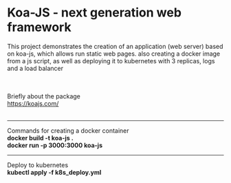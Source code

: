 <H1><b>Koa-JS - next generation web framework</H1></b>
This project demonstrates the creation of an application (web server) based on koa-js, which allows
run static web pages. also creating a docker image from a js script, as well as deploying it to kubernetes
with 3 replicas, logs and a load balancer<br><br><br>


Briefly about the package<br>
https://koajs.com/<br><br>
<hr>
Commands for creating a docker container<br>
<b>docker build -t koa-js .<br>
docker run -p 3000:3000 koa-js<br></b>
<hr>
Deploy to kubernetes<br>
<b>kubectl apply -f k8s_deploy.yml<br></b>
